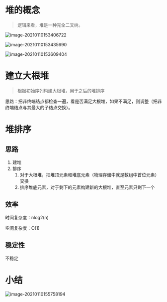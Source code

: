 # 堆的概念

>   逻辑来看，堆是一种完全二叉树。

![image-20210110153406722](https://gitee.com/llillz/images/raw/master/image-20210110153406722.png)

![image-20210110153435690](https://gitee.com/llillz/images/raw/master/image-20210110153435690.png)

![image-20210110153609404](https://gitee.com/llillz/images/raw/master/image-20210110153609404.png)



# 建立大根堆

>   根据初始序列构建大根堆，用于之后的堆排序

思路：把非终端结点都检查一遍，看是否满足大根堆，如果不满足，则调整（把非终端结点与其最大的子结点交换）。



# 堆排序

## 思路

1.  建堆
2.  排序
    1.  对于大根堆，把堆顶元素和堆底元素（物理存储中就是数组中首位元素）交换
    2.  排序堆底元素，对于剩下的元素构建新的大根堆，直至元素只剩下一个

## 效率

时间复杂度：nlog2(n)

空间复杂度：O(1)



## 稳定性

不稳定



# 小结

![image-20210110155758194](https://gitee.com/llillz/images/raw/master/image-20210110155758194.png)